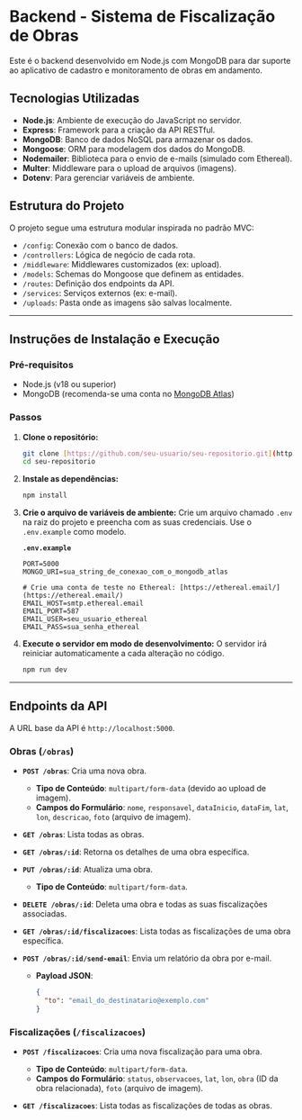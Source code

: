 # Backend - Sistema de Fiscalização de Obras

Este é o backend desenvolvido em Node.js com MongoDB para dar suporte ao aplicativo de cadastro e monitoramento de obras em andamento.

## Tecnologias Utilizadas

- **Node.js**: Ambiente de execução do JavaScript no servidor.
- **Express**: Framework para a criação da API RESTful.
- **MongoDB**: Banco de dados NoSQL para armazenar os dados.
- **Mongoose**: ORM para modelagem dos dados do MongoDB.
- **Nodemailer**: Biblioteca para o envio de e-mails (simulado com Ethereal).
- **Multer**: Middleware para o upload de arquivos (imagens).
- **Dotenv**: Para gerenciar variáveis de ambiente.

## Estrutura do Projeto

O projeto segue uma estrutura modular inspirada no padrão MVC:
- `/config`: Conexão com o banco de dados.
- `/controllers`: Lógica de negócio de cada rota.
- `/middleware`: Middlewares customizados (ex: upload).
- `/models`: Schemas do Mongoose que definem as entidades.
- `/routes`: Definição dos endpoints da API.
- `/services`: Serviços externos (ex: e-mail).
- `/uploads`: Pasta onde as imagens são salvas localmente.

---

## Instruções de Instalação e Execução

### Pré-requisitos
- Node.js (v18 ou superior)
- MongoDB (recomenda-se uma conta no [MongoDB Atlas](https://www.mongodb.com/cloud/atlas/register))

### Passos

1.  **Clone o repositório:**
    ```bash
    git clone [https://github.com/seu-usuario/seu-repositorio.git](https://github.com/seu-usuario/seu-repositorio.git)
    cd seu-repositorio
    ```

2.  **Instale as dependências:**
    ```bash
    npm install
    ```

3.  **Crie o arquivo de variáveis de ambiente:**
    Crie um arquivo chamado `.env` na raiz do projeto e preencha com as suas credenciais. Use o `.env.example` como modelo.

    **`.env.example`**
    ```
    PORT=5000
    MONGO_URI=sua_string_de_conexao_com_o_mongodb_atlas

    # Crie uma conta de teste no Ethereal: [https://ethereal.email/](https://ethereal.email/)
    EMAIL_HOST=smtp.ethereal.email
    EMAIL_PORT=587
    EMAIL_USER=seu_usuario_ethereal
    EMAIL_PASS=sua_senha_ethereal
    ```

4.  **Execute o servidor em modo de desenvolvimento:**
    O servidor irá reiniciar automaticamente a cada alteração no código.
    ```bash
    npm run dev
    ```

---

## Endpoints da API

A URL base da API é `http://localhost:5000`.

### Obras (`/obras`)

- **`POST /obras`**: Cria uma nova obra.
  - **Tipo de Conteúdo**: `multipart/form-data` (devido ao upload de imagem).
  - **Campos do Formulário**: `nome`, `responsavel`, `dataInicio`, `dataFim`, `lat`, `lon`, `descricao`, `foto` (arquivo de imagem).

- **`GET /obras`**: Lista todas as obras.

- **`GET /obras/:id`**: Retorna os detalhes de uma obra específica.

- **`PUT /obras/:id`**: Atualiza uma obra.
  - **Tipo de Conteúdo**: `multipart/form-data`.

- **`DELETE /obras/:id`**: Deleta uma obra e todas as suas fiscalizações associadas.

- **`GET /obras/:id/fiscalizacoes`**: Lista todas as fiscalizações de uma obra específica.

- **`POST /obras/:id/send-email`**: Envia um relatório da obra por e-mail.
  - **Payload JSON**:
    ```json
    {
      "to": "email_do_destinatario@exemplo.com"
    }
    ```

### Fiscalizações (`/fiscalizacoes`)

- **`POST /fiscalizacoes`**: Cria uma nova fiscalização para uma obra.
  - **Tipo de Conteúdo**: `multipart/form-data`.
  - **Campos do Formulário**: `status`, `observacoes`, `lat`, `lon`, `obra` (ID da obra relacionada), `foto` (arquivo de imagem).

- **`GET /fiscalizacoes`**: Lista todas as fiscalizações de todas as obras.
